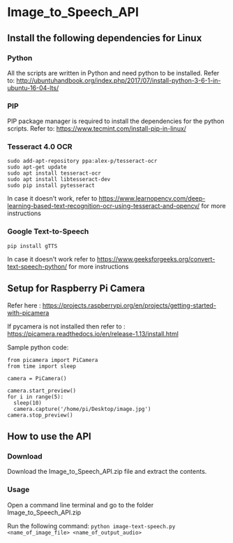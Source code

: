 # Image_to_Speech_API

## Install the following dependencies for Linux
### Python
All the scripts are written in Python and need python to be installed.
Refer to: http://ubuntuhandbook.org/index.php/2017/07/install-python-3-6-1-in-ubuntu-16-04-lts/

### PIP
PIP package manager is required to install the dependencies for the python scripts.
Refer to: https://www.tecmint.com/install-pip-in-linux/

### Tesseract 4.0 OCR
```
sudo add-apt-repository ppa:alex-p/tesseract-ocr
sudo apt-get update
sudo apt install tesseract-ocr
sudo apt install libtesseract-dev
sudo pip install pytesseract
```
In case it doesn't work, refer to https://www.learnopencv.com/deep-learning-based-text-recognition-ocr-using-tesseract-and-opencv/ for more instructions

### Google Text-to-Speech
`pip install gTTS`

In case it doesn't work refer to https://www.geeksforgeeks.org/convert-text-speech-python/ for more instructions

## Setup for Raspberry Pi Camera
Refer here : https://projects.raspberrypi.org/en/projects/getting-started-with-picamera

If pycamera is not installed then refer to : https://picamera.readthedocs.io/en/release-1.13/install.html

Sample python code:
```
from picamera import PiCamera
from time import sleep

camera = PiCamera()

camera.start_preview()
for i in range(5):
  sleep(10)
  camera.capture('/home/pi/Desktop/image.jpg')
camera.stop_preview()
```
## How to use the API
### Download
Download the Image_to_Speech_API.zip file and extract the contents.

### Usage
Open a command line terminal and go to the folder Image_to_Speech_API.zip

Run the following command:
`python image-text-speech.py <name_of_image_file> <name_of_output_audio>`



